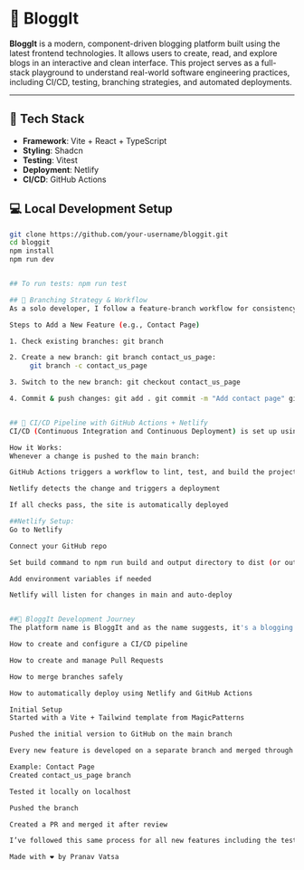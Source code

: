 # 📝 BloggIt

**BloggIt** is a modern, component-driven blogging platform built using the latest frontend technologies. It allows users to create, read, and explore blogs in an interactive and clean interface. This project serves as a full-stack playground to understand real-world software engineering practices, including CI/CD, testing, branching strategies, and automated deployments.

---

## 🚀 Tech Stack

- **Framework**: Vite + React + TypeScript  
- **Styling**: Shadcn 
- **Testing**: Vitest   
- **Deployment**: Netlify  
- **CI/CD**: GitHub Actions  


## 💻 Local Development Setup

```bash
git clone https://github.com/your-username/bloggit.git
cd bloggit
npm install
npm run dev


## To run tests: npm run test 

## 🔀 Branching Strategy & Workflow
As a solo developer, I follow a feature-branch workflow for consistency and discipline.

Steps to Add a New Feature (e.g., Contact Page)

1. Check existing branches: git branch

2. Create a new branch: git branch contact_us_page:
     git branch -c contact_us_page

3. Switch to the new branch: git checkout contact_us_page

4. Commit & push changes: git add . git commit -m "Add contact page" git push origin contact_us_page


## 🔄 CI/CD Pipeline with GitHub Actions + Netlify
CI/CD (Continuous Integration and Continuous Deployment) is set up using GitHub Actions and Netlify.

How it Works:
Whenever a change is pushed to the main branch:

GitHub Actions triggers a workflow to lint, test, and build the project

Netlify detects the change and triggers a deployment

If all checks pass, the site is automatically deployed

##Netlify Setup:
Go to Netlify

Connect your GitHub repo

Set build command to npm run build and output directory to dist (or out)

Add environment variables if needed

Netlify will listen for changes in main and auto-deploy


##📄 BloggIt Development Journey
The platform name is BloggIt and as the name suggests, it's a blogging website. During the development of this project, I've practiced and understood:

How to create and configure a CI/CD pipeline

How to create and manage Pull Requests

How to merge branches safely

How to automatically deploy using Netlify and GitHub Actions

Initial Setup
Started with a Vite + Tailwind template from MagicPatterns

Pushed the initial version to GitHub on the main branch

Every new feature is developed on a separate branch and merged through a PR

Example: Contact Page
Created contact_us_page branch

Tested it locally on localhost

Pushed the branch

Created a PR and merged it after review

I’ve followed this same process for all new features including the test cases.

Made with ❤️ by Pranav Vatsa